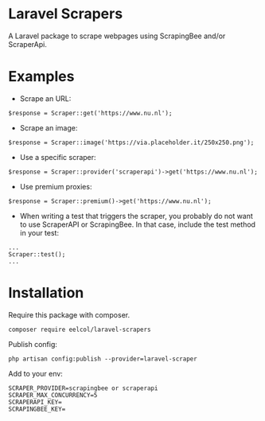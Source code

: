 # Laravel Scrapers

A Laravel package to scrape webpages using ScrapingBee and/or ScraperApi.

# Examples

- Scrape an URL:
```
$response = Scraper::get('https://www.nu.nl');
```

- Scrape an image:
```
$response = Scraper::image('https://via.placeholder.it/250x250.png');
```

- Use a specific scraper:
```
$response = Scraper::provider('scraperapi')->get('https://www.nu.nl');
```

- Use premium proxies:
```
$response = Scraper::premium()->get('https://www.nu.nl');
```

- When writing a test that triggers the scraper, you probably do not want to use ScraperAPI or ScrapingBee. In that case, include the test method in your test:

```
...
Scraper::test();
...
```

# Installation

Require this package with composer.

````
composer require eelcol/laravel-scrapers
````

Publish config:

```
php artisan config:publish --provider=laravel-scraper
```

Add to your env:
```
SCRAPER_PROVIDER=scrapingbee or scraperapi
SCRAPER_MAX_CONCURRENCY=5
SCRAPERAPI_KEY=
SCRAPINGBEE_KEY=
```
